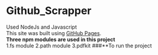 # Github_Scrapper
Used NodeJs and Javascript<br/>
This site was built using [GitHub Pages](https://github.com/topics).<br/>
**Three npm modules are used in this project**<br/>
1.fs module
2.path module
3.pdfkit
###**To run the project

